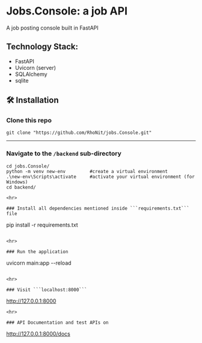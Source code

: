 # Jobs.Console: a job API
A job posting console built in FastAPI


## Technology Stack:
* FastAPI
* Uvicorn (server)
* SQLAlchemy
* sqlite


## 🛠 Installation

### Clone this repo
```
git clone "https://github.com/RhoNit/jobs.Console.git"
```

<hr>

### Navigate to the ```/backend``` sub-directory
```
cd jobs.Console/
python -m venv new-env         #create a virtual environment
.\new-env\Scripts\activate     #activate your virtual environment (for Windows)
cd backend/

<hr>

### Install all dependencies mentioned inside ```requirements.txt``` file
```
pip install -r requirements.txt
```

<hr>

### Run the application
```
uvicorn main:app --reload
```

<hr> 

### Visit ```localhost:8000```
```
http://127.0.0.1:8000
```
<hr>

### API Documentation and test APIs on
```
http://127.0.0.1:8000/docs
```


